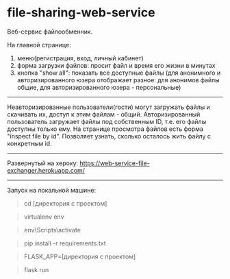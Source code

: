 # file-sharing-web-service


Веб-сервис файлообменник.

На главной странице:
  1) меню(регистрация, вход, личный кабинет)
  2) форма загрузки файлов: просит файл и время его жизни в минутах
  3) кнопка "show all": показать все доступные файлы (для анонимного и авторизированного юзера отображает разное: для анонимов файлы общие, для авторизированного юзера - персональные)
 ___________________________________________________________________________________________________________________
Неавторизированные пользователи(гости) могут загружать файлы и скачивать их, доступ к этим файлам - общий.
Авторизированный пользователь загружает файлы под собственным ID, т.е. его файлы доступны только ему.
На странице просмотра файлов есть форма "inspect file by id". Позволяет узнать, сколько осталось жить файлу с конкретным id.
___________________________________________________________________________________________________________________

Развернутый на хероку: https://web-service-file-exchanger.herokuapp.com/ 

___________________________________________________________________________________________________________________
Запуск на локальной машине:
  > cd [директория с проектом]
  
  > virtualenv env
  
  > env\Scripts\activate
  
  > pip install -r requirements.txt
  
  > FLASK_APP=[директория с проектом]
  
  > flask run
